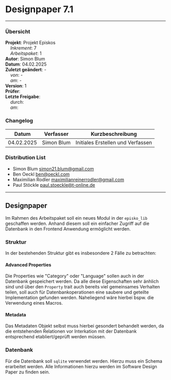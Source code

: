 # Designpaper 7.1

---

### Übersicht

**Projekt**: Projekt Episkos \
&nbsp;&nbsp;&nbsp;&nbsp;_Inkrement_: 7\
&nbsp;&nbsp;&nbsp;&nbsp;_Arbeitspaket_: 1\
**Autor**: Simon Blum\
**Datum**: 04.02.2025\
**Zuletzt geändert**: -\
&nbsp;&nbsp;&nbsp;&nbsp;_von_: -\
&nbsp;&nbsp;&nbsp;&nbsp;_am_: -\
**Version**: 1 \
**Prüfer**: \
**Letzte Freigabe**: \
&nbsp;&nbsp;&nbsp;&nbsp;_durch_: \
&nbsp;&nbsp;&nbsp;&nbsp;_am_: 

### Changelog

| Datum      | Verfasser   | Kurzbeschreibung                  |
| ---------- | ----------- | --------------------------------- |
| 04.02.2025 | Simon Blum  | Initiales Erstellen und Verfassen |

### Distribution List

- Simon Blum <simon21.blum@gmail.com>
- Ben Oeckl <ben@oeckl.com>
- Maximilian Rodler <maximilianreinerrodler@gmail.com>
- Paul Stöckle <paul.stoeckle@t-online.de>

---

## Designpaper
Im Rahmen des Arbeitspaket soll ein neues Modul in der `episko_lib` geschaffen werden. Anhand diesem soll ein einfacher Zugriff
auf die Datenbank in den Frontend Anwendung ermöglicht werden.

### Struktur
In der bestehenden Struktur gibt es insbesondere 2 Fälle zu betrachten:

#### Advanced Properties
Die Properties wie "Category" oder "Language" sollen auch in der Datenbank gespeichert werden. Da alle diese Eigenschaften sehr änhlich sind
und über den `Property` trait auch bereits viel gemeinsames Verhalten teilen, soll auch für Datenbankoperationen eine saubere und geteilte
Implementation gefunden werden. Naheliegend wäre hierbei bspw. die Verwendung eines Macros.

#### Metadata
Das Metadaten Objekt selbst muss hierbei gesondert behandelt werden, da die entstehenden Relationen vor Interkation mit der Datenbank
entsprechend etabliert/geprüft werden müssen.

### Datenbank
Für die Datenbank soll `sqlite` verwendet werden. Hierzu muss ein Schema erarbeitet werden. Alle Informationen hierzu werden im Software Design Paper
zu finden sein.
